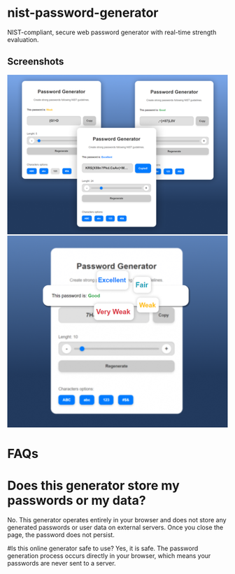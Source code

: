 # nist-password-generator
NIST-compliant, secure web password generator with real-time strength evaluation.

## Screenshots

![Screenshot 1 - Main Interface](images/image1.png)
![Screenshot 2 - Password Strength Feedback](images/image2.png)

# FAQs
# Does this generator store my passwords or my data?
No. This generator operates entirely in your browser and does not store any generated passwords or user data on external servers. Once you close the page, the password does not persist.

#Is this online generator safe to use?
Yes, it is safe. The password generation process occurs directly in your browser, which means your passwords are never sent to a server.
